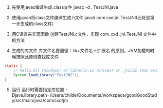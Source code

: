 1. 先使用javac编译生成.class文件
javac -d . TestJNI.java

2. 使用javah将class文件编译生成.h文件
javah com.cxd.jni.TestJNI(此处是第一步生成的class文件)

3. 用C语言来实现函数
创建TestJNI.c文件，实现 com_cxd_jni_TestJNI 文件中的方法

4. 生成的库文件
库文件名要遵循：lib+文件名＋扩展名 的原则，JVM加载的时候按照此原则查找库文件
```java
static {
    // hello.dll (Windows) or libhello.so (Unixes) or .jnilib (mac osx)
    System.loadLibrary("TestJNI");
}
```
5. 运行
运行时需要指定库位置
-Djava.library.path=/Users/childe/Documents/workspace/goodGoodStudy/src/main/java/com/cxd/jni